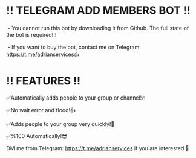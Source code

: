 # !! TELEGRAM ADD MEMBERS BOT !!
・You cannot run this bot by downloading it from Github. The full state of the bot is required!‼️

・If you want to buy the bot, contact me on Telegram: https://t.me/adrianservices👍

# !! FEATURES !!
✅Automatically adds people to your group or channel!🔥

✅No wait error and flood!👍

✅Adds people to your group very quickly!💪

✅%100 Automatically!😎

DM me from Telegram: https://t.me/adrianservices if you are interested.🤝
